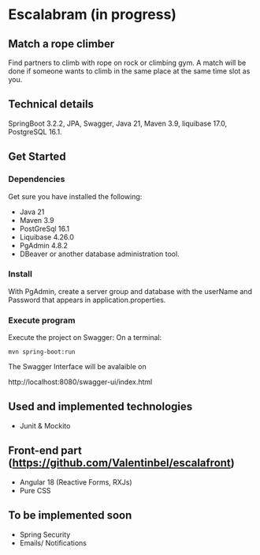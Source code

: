 # Escalabram (in progress) 
## Match a rope climber
Find partners to climb with rope on rock or climbing gym.
A match will be done if someone wants to climb in the same place at the same time slot as you.

## Technical details 
SpringBoot 3.2.2, JPA, Swagger, Java 21, Maven 3.9, liquibase 17.0, PostgreSQL 16.1.

## Get Started
### Dependencies
Get sure you have installed the following: 
* Java 21
*	Maven 3.9
*	PostGreSql 16.1
*	Liquibase 4.26.0
* PgAdmin 4.8.2
* DBeaver or another database administration tool.

### Install
With PgAdmin, create a server group and database with the userName and Password that appears in application.properties. 

### Execute program
Execute the project on Swagger: 
On a terminal:
```
mvn spring-boot:run
```
The Swagger Interface will be avalaible on 

http://localhost:8080/swagger-ui/index.html

## Used and implemented technologies
* Junit & Mockito

## Front-end part (https://github.com/Valentinbel/escalafront)
* Angular 18 (Reactive Forms, RXJs)
* Pure CSS

## To be implemented soon
* Spring Security
* Emails/ Notifications
